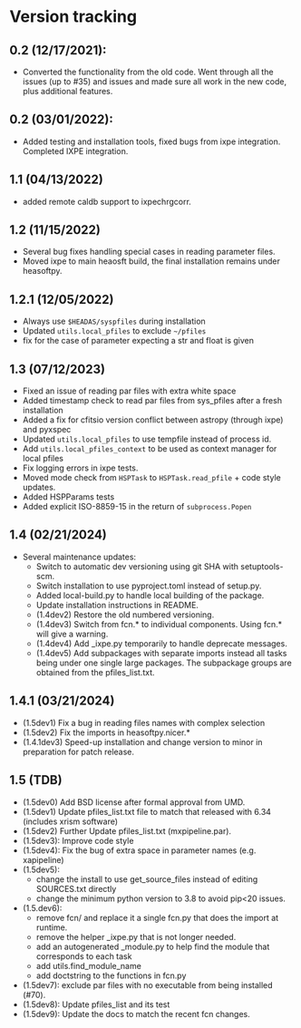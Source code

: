 # Version tracking


## 0.2 (12/17/2021):
- Converted the functionality from the old code. Went through all the issues (up to #35) and issues and made sure all work in the new code, plus additional features.

## 0.2 (03/01/2022):
- Added testing and installation tools, fixed bugs from ixpe integration. Completed IXPE integration.

## 1.1 (04/13/2022)
- added remote caldb support to ixpechrgcorr.
  
## 1.2 (11/15/2022)
- Several bug fixes handling special cases in reading parameter files.
- Moved ixpe to main heaosft build, the final installation remains under heasoftpy.

## 1.2.1 (12/05/2022)
- Always use `$HEADAS/syspfiles` during installation
- Updated `utils.local_pfiles` to exclude `~/pfiles`
- fix for the case of parameter expecting a str and float is given

## 1.3 (07/12/2023)
- Fixed an issue of reading par files with extra white space
- Added timestamp check to read par files from sys_pfiles after a fresh installation
- Added a fix for cfitsio version conflict between astropy (through ixpe) and pyxspec
- Updated `utils.local_pfiles` to use tempfile instead of process id.
- Add `utils.local_pfiles_context` to be used as context manager for local pfiles
- Fix logging errors in ixpe tests.
- Moved mode check from `HSPTask` to `HSPTask.read_pfile` + code style updates. 
- Added HSPParams tests
- Added explicit ISO-8859-15 in the return of `subprocess.Popen`

## 1.4 (02/21/2024)
- Several maintenance updates:
    - Switch to automatic dev versioning using git SHA with setuptools-scm. 
    - Switch installation to use pyproject.toml instead of setup.py.
    - Added local-build.py to handle local building of the package.
    - Update installation instructions in README.
    - (1.4dev2) Restore the old numbered versioning.
    - (1.4dev3) Switch from fcn.* to individual components. Using fcn.* will give a warning.
    - (1.4dev4) Add _ixpe.py temporarily to handle deprecate messages.
    - (1.4dev5) Add subpackages with separate imports instead all tasks being under one single large packages. The subpackage groups are obtained from the pfiles_list.txt.

## 1.4.1 (03/21/2024)
- (1.5dev1) Fix a bug in reading files names with complex selection
- (1.5dev2) Fix the imports in heasoftpy.nicer.*
- (1.4.1dev3) Speed-up installation and change version to minor in preparation for patch release.

## 1.5 (TDB)
- (1.5dev0) Add BSD license after formal approval from UMD.
- (1.5dev1) Update pfiles_list.txt file to match that released with 6.34 (includes xrism software)
- (1.5dev2) Further Update pfiles_list.txt (mxpipeline.par).
- (1.5dev3): Improve code style
- (1.5dev4): Fix the bug of extra space in parameter names (e.g. xapipeline)
- (1.5dev5):
    - change the install to use get_source_files instead of editing SOURCES.txt directly
    - change the minimum python version to 3.8 to avoid pip<20 issues.
- (1.5.dev6):
    - remove fcn/ and replace it a single fcn.py that does the import at runtime.
    - remove the helper _ixpe.py that is not longer needed.
    - add an autogenerated _module.py to help find the module that corresponds to each task
    - add utils.find_module_name
    - add doctstring to the functions in fcn.py
- (1.5dev7): exclude par files with no executable from being installed (#70).
- (1.5dev8): Update pfiles_list and its test
- (1.5dev9): Update the docs to match the recent fcn changes.